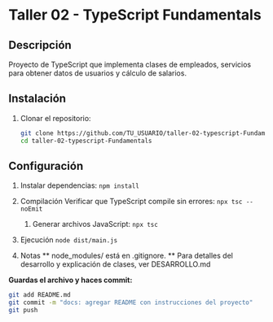 # Taller 02 - TypeScript Fundamentals

## Descripción
Proyecto de TypeScript que implementa clases de empleados, servicios para obtener datos de usuarios y cálculo de salarios.

## Instalación
1. Clonar el repositorio:
   ```bash
   git clone https://github.com/TU_USUARIO/taller-02-typescript-Fundamentals.git
   cd taller-02-typescript-Fundamentals

## Configuración
1. Instalar dependencias: 
   `npm install`

2. Compilación 
   Verificar que TypeScript compile sin errores:
   `npx tsc --noEmit`

    1. Generar archivos JavaScript:
    `npx tsc`

3. Ejecución
   `node dist/main.js`


4. Notas
   ** node_modules/ está en .gitignore.
   ** Para detalles del desarrollo y explicación de clases, ver DESARROLLO.md


**Guardas el archivo y haces commit:**

```bash
git add README.md
git commit -m "docs: agregar README con instrucciones del proyecto"
git push
